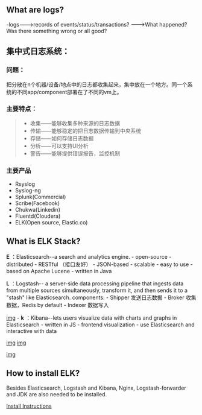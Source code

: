 ## What are logs?
-logs--->records of events/status/transactions?
     --->What happened? Was there something wrong or all good?

## 集中式日志系统：
### 问题： 
   把分散在n个机器/设备/地点中的日志都收集起来，集中放在一个地方。同一个系统的不同app/component部署在了不同的vm上。
### 主要特点：
  > * 收集——能够收集多种来源的日志数据
  > * 传输——能够稳定的把日志数据传输到中央系统
  > * 存储——如何存储日志数据
  > * 分析——可以支持UI分析
  > * 警告——能够提供错误报告，监控机制

### 主要产品
- Rsyslog
- Syslog-ng
- Splunk(Commercial)
- Scribe(Facebook)
- Chukwa(Linkedin)
- Fluentd(Cloudera)
- ELK(Open source, Elastic.co)

## What is ELK Stack?
**E** ：Elasticsearch--a search and analytics engine.
        - open-source
        - distributed
        - RESTful （接口友好）
        - JSON-based 
        - scalable
        - easy to use
        - based on Apache Lucene
        - written in Java
        
**L** ：Logstash--
a server-side data processing pipeline that ingests data from multiple sources simultaneously, transform it, and then sends it to a "stash" like Elasticsearch.
        components:
        - Shipper 发送日志数据
        - Broker  收集数据，Redis by default
        - Indexer 数据写入
 
 [img](/logstashComponents.png)
        - 
**k** ：Kibana--lets users visualize data with charts and graphs in Elasticsearch
        - written in JS
        - frontend visualization
        - use Elasticsearch and interactive with data 
        

[img](/elk.png)
[img](https://jacaranda2016.github.io/webwxgetmsgimg.jpg)

[img](/ELK.jpg)

## How to install ELK?
Besides Elasticsearch, Logstash and Kibana, Nginx, Logstash-forwarder and JDK are also needed to be installed. 

[Install Instructions](https://www.ibm.com/developerworks/cn/opensource/os-cn-elk/index.html)

  
  
 
